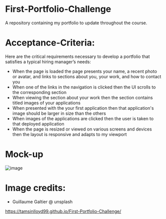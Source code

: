 # First-Portfolio-Challenge
A repository containing my portfolio to update throughout the course.

# Acceptance-Criteria:
Here are the critical requirements necessary to develop a portfolio that satisfies a typical hiring manager’s needs:
- When the page is loaded the page presents your name, a recent photo or avatar, and links to sections about you, your work, and how to contact you
- When one of the links in the navigation is clicked then the UI scrolls to the corresponding section
- When viewing the section about your work then the section contains titled images of your applications
- When presented with the your first application then that application's image should be larger in size than the others
- When images of the applications are clicked then the user is taken to that deployed application
- When the page is resized or viewed on various screens and devices then the layout is responsive and adapts to my viewport

# Mock-up
![image](https://github.com/TamsinLloyd99/First-Portfolio-Challenge/assets/152029548/bf3734ad-7d4e-47a4-b3eb-0e7c29646416)

# Image credits:
- Guillaume Galtier @ unsplash

https://tamsinlloyd99.github.io/First-Portfolio-Challenge/ 
